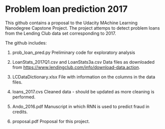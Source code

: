 # Problem loan prediction 2017

This github contains a proposal to the Udacity MAchine Learning Nanodegree Capstone Project. 
The project attemps to detect problem loans from the Lending Club data set corresponding to 2017. 

The github includes:
1. prob_loan_pred.py
Preliminary code for exploratory analysis

2. LoanStats_2017Q1.csv and LoanStats3a.csv
Data files as downloaded from https://www.lendingclub.com/info/download-data.action. 

3. LCDataDictionary.xlsx
File with information on the columns in the data files. 

4. loans_2017.cvs
Cleaned data - should be updated as more cleaning is performed. 

5. Ando_2016.pdf
Manuscript in which RNN is used to predict fraud in credits.

6. proposal.pdf 
Proposal for this project. 

